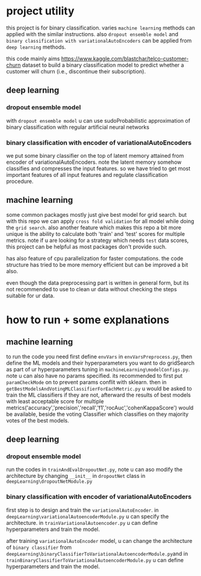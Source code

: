 # project utility

this project is for binary classification. varies `machine learning` methods can applied with the similar instructions. also `dropout ensemble model` and `binary classification with variationalAutoEncoders` can be applied from `deep learning` methods.

this code mainly aims https://www.kaggle.com/blastchar/telco-customer-churn dataset to build a binary classification model to predict whether a customer will churn (i.e., discontinue their subscription).

## deep learning

### dropout ensemble model

with `dropout ensemble model` u can use sudoProbabilistic approximation of binary classification with regular artificial neural networks

### binary classification with encoder of variationalAutoEncoders

we put some binary classifier on the top of latent memory attained from encoder of variationalAutoEncoders. note the latent memory somehow classifies and compresses the input features. so we have tried to get most important features of all input features and regulate classification procedure.

## machine learning

some common packages mostly just give best model for grid search. but with this repo we can apply `cross fold validation` for all model while doing the `grid search`. also another feature which makes this repo a bit more unique is the ability to calculate both 'train' and 'test' scores for multiple metrics. note if u are looking for a strategy which needs `test` data scores, this project can be helpful as most packages don't provide such.

has also feature of cpu parallelization for faster computations. the code structure has tried to be more memory efficient but can be improved a bit also.

even though the data preprocessing part is written in general form, but its not recommended to use to clean ur data without checking the steps suitable for ur data.

# how to run + some explanations

## machine learning

to run the code you need first define `envVars` in `envVarsPreprocess.py`, then define the ML models and their hyperparameters you want to do gridSearch as part of ur hyperparameters tuning in `machineLearning\modelConfigs.py`. note u can also have no params specified. its recommended to first put `paramCheckMode` on to prevent params conflit with sklearn. then in `getBestModelsAndVotingMLClassifierForEachMetric.py` u would be asked to train the ML classifiers if they are not, afterward the results of best models with least acceptable score for multiple metrics('accuracy','precision','recall','f1','rocAuc','cohenKappaScore') would be available, beside the voting Classifier which classifies on they majority votes of the best models.

## deep learning

### dropout ensemble model

run the codes in `trainAndEvalDropoutNet.py`, note u can aso modify the architecture by changing `__init__` in `dropoutNet` class in `deepLearning\dropoutNetModule.py`

### binary classification with encoder of variationalAutoEncoders

first step is to design and train the `variationalAutoEncoder`. in `deepLearning\variationalAutoencoderModule.py` u can specify the architecture. in `trainVariationalAutoencoder.py` u can define hyperparameters and train the model.

after training `variationalAutoEncoder` model, u can change the architecture of `binary classifier` from `deepLearning\binaryClassifierToVariationalAutoencoderModule.py`and in `trainBinaryClassifierToVariationalAutoencoderModule.py` u can define hyperparameters and train the model.
